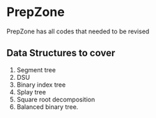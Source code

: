 # PrepZone
PrepZone has all codes that needed to be revised

## Data Structures to cover
1. Segment tree
2. DSU
3. Binary index tree
4. Splay tree
5. Square root decomposition
6. Balanced binary tree.
